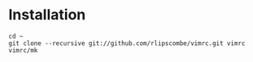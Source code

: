 # Installation

    cd ~
    git clone --recursive git://github.com/rlipscombe/vimrc.git vimrc
    vimrc/mk

